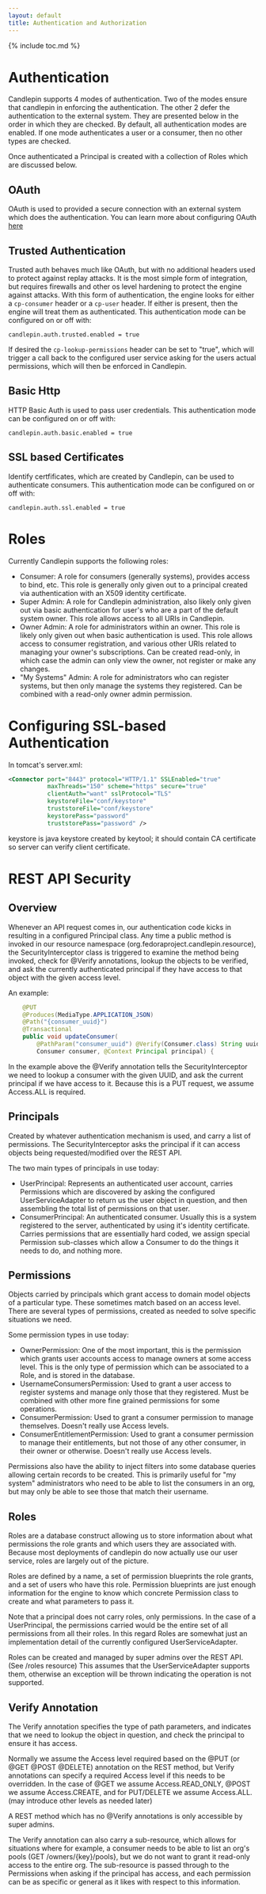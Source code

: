 ```yaml
---
layout: default
title: Authentication and Authorization
---
```

{% include toc.md %}

# Authentication
Candlepin supports 4 modes of authentication. Two of the modes ensure that
candlepin in enforcing the authentication. The other 2 defer the authentication
to the external system. They are presented below in the order in which they are
checked. By default, all authentication modes are enabled. If one mode
authenticates a user or a consumer, then no other types are checked.

Once authenticated a Principal is created with a collection of Roles which are discussed below.

## OAuth
OAuth is used to provided a secure connection with an external system which
does the authentication. You can learn more about configuring OAuth
[here](oauth.html)

## Trusted Authentication
Trusted auth behaves much like OAuth, but with no additional headers used to
protect against replay attacks. It is the most simple form of integration, but
requires firewalls and other os level hardening to protect the engine against
attacks. With this form of authentication, the engine looks for either a
`cp-consumer` header or a `cp-user` header. If either is present, then the
engine will treat them as authenticated.  This authentication mode can be
configured on or off with:

```properties
candlepin.auth.trusted.enabled = true
```

If desired the `cp-lookup-permissions` header can be set to "true", which will
trigger a call back to the configured user service asking for the users actual
permissions, which will then be enforced in Candlepin.


## Basic Http
HTTP Basic Auth is used to pass user credentials. This authentication mode can be configured on or off with:

```properties
candlepin.auth.basic.enabled = true
```

## SSL based Certificates
Identify certfificates, which are created by Candlepin, can be used to
authenticate consumers.  This authentication mode can be configured on or off
with:

```properties
candlepin.auth.ssl.enabled = true
```

# Roles
Currently Candlepin supports the following roles:

 * Consumer: A role for consumers (generally systems), provides access to bind,
   etc. This role is generally only given out to a principal created via
   authentication with an X509 identity certificate.
 * Super Admin: A role for Candlepin administration, also likely only given out
   via basic authentication for user's who are a part of the default system
   owner. This role allows access to all URIs in Candlepin.
 * Owner Admin: A role for administrators within an owner. This role is likely
   only given out when basic authentication is used. This role allows access to
   consumer registration, and various other URIs related to managing your
   owner's subscriptions. Can be created read-only, in which case the admin can
   only view the owner, not register or make any changes.
 * "My Systems" Admin: A role for administrators who can register systems, but
   then only manage the systems they registered. Can be combined with a
   read-only owner admin permission.

# Configuring SSL-based Authentication
In tomcat's server.xml: 

```xml
<Connector port="8443" protocol="HTTP/1.1" SSLEnabled="true"
           maxThreads="150" scheme="https" secure="true"
           clientAuth="want" sslProtocol="TLS" 
           keystoreFile="conf/keystore"
           truststoreFile="conf/keystore" 
           keystorePass="password"
           truststorePass="password" />
```

keystore is java keystore created by keytool; it should contain CA certificate
so server can verify client certificate.

# REST API Security

## Overview
Whenever an API request comes in, our authentication code kicks in resulting in
a configured Principal class. Any time a public method is invoked in our
resource namespace (org.fedoraproject.candlepin.resource), the
SecurityInterceptor class is triggered to examine the method being invoked,
check for @Verify annotations, lookup the objects to be verified, and ask the
currently authenticated principal if they have access to that object with the
given access level.

An example:

```java
    @PUT
    @Produces(MediaType.APPLICATION_JSON)
    @Path("{consumer_uuid}")
    @Transactional
    public void updateConsumer(
        @PathParam("consumer_uuid") @Verify(Consumer.class) String uuid,
        Consumer consumer, @Context Principal principal) {
```

In the example above the @Verify annotation tells the SecurityInterceptor we
need to lookup a consumer with the given UUID, and ask the current principal if
we have access to it. Because this is a PUT request, we assume Access.ALL is
required.

## Principals
Created by whatever authentication mechanism is used, and carry a list of
permissions. The SecurityInterceptor asks the principal if it can access
objects being requested/modified over the REST API.

The two main types of principals in use today:

 * UserPrincipal: Represents an authenticated user account, carries Permissions
   which are discovered by asking the configured UserServiceAdapter to return
   us the user object in question, and then assembling the total list of
   permissions on that user. 
 * ConsumerPrincipal: An authenticated consumer. Usually this is a system
   registered to the server, authenticated by using it's identity certificate.
   Carries permissions that are essentially hard coded, we assign special
   Permission sub-classes which allow a Consumer to do the things it needs to
   do, and nothing more.

## Permissions
Objects carried by principals which grant access to domain model objects of a particular type. These sometimes match based on an access level. There are several types of permissions, created as needed to solve specific situations we need.

Some permission types in use today:

 * OwnerPermission: One of the most important, this is the permission which
   grants user accounts access to manage owners at some access level. This is
   the only type of permission which can be associated to a Role, and is stored
   in the database.
 * UsernameConsumersPermission: Used to grant a user access to register systems and manage only those that they registered. Must be combined with other more fine grained permissions for some operations.
 * ConsumerPermission: Used to grant a consumer permission to manage themselves. Doesn't really use Access levels.
 * ConsumerEntitlementPermission: Used to grant a consumer permission to manage their entitlements, but not those of any other consumer, in their owner or otherwise. Doesn't really use Access levels.

Permissions also have the ability to inject filters into some database queries
allowing certain records to be created. This is primarily useful for "my
system" administrators who need to be able to list the consumers in an org, but
may only be able to see those that match their username.

## Roles
Roles are a database construct allowing us to store information about what
permissions the role grants and which users they are associated with. Because
most deployments of candlepin do now actually use our user service, roles are
largely out of the picture.

Roles are defined by a name, a set of permission blueprints the role grants,
and a set of users who have this role. Permission blueprints are just enough
information for the engine to know which concrete Permission class to create
and what parameters to pass it.

Note that a principal does not carry roles, only permissions. In the case of a
UserPrincipal, the permissions carried would be the entire set of all
permissions from all their roles. In this regard Roles are somewhat just an
implementation detail of the currently configured UserServiceAdapter.

Roles can be created and managed by super admins over the REST API. (See /roles
resource) This assumes that the UserServiceAdapter supports them, otherwise an
exception will be thrown indicating the operation is not supported.

## Verify Annotation
The Verify annotation specifies the type of path parameters, and indicates that
we need to lookup the object in question, and check the principal to ensure it
has access.

Normally we assume the Access level required based on the @PUT (or @GET @POST
@DELETE) annotation on the REST method, but Verify annotations can specify a
required Access level if this needs to be overridden. In the case of @GET we
assume Access.READ_ONLY, @POST we assume Access.CREATE, and for PUT/DELETE we
assume Access.ALL. (may introduce other levels as needed later)

A REST method which has no @Verify annotations is only accessible by super admins.

The Verify annotation can also carry a sub-resource, which allows for
situations where for example, a consumer needs to be able to list an org's
pools (GET /owners/{key}/pools}, but we do not want to grant it read-only
access to the entire org. The sub-resource is passed through to the Permissions
when asking if the principal has access, and each permission can be as specific
or general as it likes with respect to this information.
